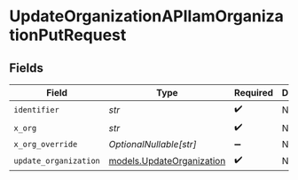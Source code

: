 # UpdateOrganizationAPIIamOrganizationPutRequest


## Fields

| Field                                                        | Type                                                         | Required                                                     | Description                                                  |
| ------------------------------------------------------------ | ------------------------------------------------------------ | ------------------------------------------------------------ | ------------------------------------------------------------ |
| `identifier`                                                 | *str*                                                        | :heavy_check_mark:                                           | N/A                                                          |
| `x_org`                                                      | *str*                                                        | :heavy_check_mark:                                           | N/A                                                          |
| `x_org_override`                                             | *OptionalNullable[str]*                                      | :heavy_minus_sign:                                           | N/A                                                          |
| `update_organization`                                        | [models.UpdateOrganization](../models/updateorganization.md) | :heavy_check_mark:                                           | N/A                                                          |